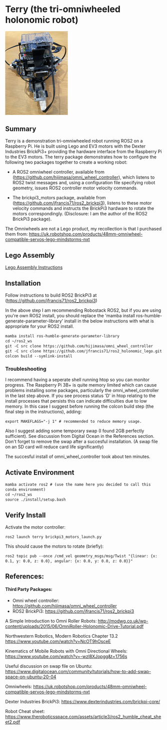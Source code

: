 # Terry (the tri-omniwheeled holonomic robot)

<img src=./images/pose.jpg width=200>

## Summary

Terry is a demonstration tri-omniwheeled robot running ROS2 on a Raspberry Pi. He is built using Lego and EV3 motors with the Dexter Industries BrickPi3+ providing the hardware interface from the Raspberry Pi to the EV3 motors. The terry package demonstrates how to configure the following two packages together to create a working robot:

- A ROS2 omniwheel controller, available from (https://github.com/hijimasa/omni_wheel_controller), which listens to ROS2 twist messages and, using a configuration file specifying robot geometry, issues ROS2 controller motor velocity commands.

- The brickpi3_motors package, available from (https://github.com/jfrancis71/ros2_brickpi3), listens to these motor velocity commands and instructs the BrickPi3 hardware to rotate the motors correspondingly.
(Disclosure: I am the author of the ROS2 BrickPi3 package).

The Omniwheels are not a Lego product, my recollection is that I purchased them from: https://uk.robotshop.com/products/48mm-omniwheel-compatible-servos-lego-mindstorms-nxt

## Lego Assembly

[Lego Assembly Instructions](./lego_assembly/README.md)


## Installation

Follow instructions to build ROS2 BrickPi3 at (https://github.com/jfrancis71/ros2_brickpi3)

In the above step I am recommending Robostack ROS2, but if you are using you're own ROS2 install, you should replace the 'mamba install ros-humble-generate-parameter-library' install in the below instructions with what is appropriate for your ROS2 install.

```
mamba install ros-humble-generate-parameter-library
cd ~/ros2_ws
git -C src clone https://github.com/hijimasa/omni_wheel_controller
git -C src clone https://github.com/jfrancis71/ros2_holonomic_lego.git
colcon build --symlink-install
```

### Troubleshooting
I recommend having a seperate shell running htop so you can monitor progress. The Raspberry Pi 3B+ is quite memory limited which can cause problems installing some packages, particularly the omni_wheel_controller in the last step above. If you see process status 'D' in htop relating to the install processes that persists this can indicate difficulties due to low memory. In this case I suggest before running the colcon build step (the final step in the instructions), adding:

```
export MAKEFLAGS="-j 1" # recommended to reduce memory usage.
```

Also I suggest adding some temporary swap (I found 2GB perfectly sufficient). See discussion from Digital Ocean in the References section. Don't forget to remove the swap after a succesful installation. (A swap file on an SD card will reduce card life significantly)

The succesful install of omni_wheel_controller took about ten minutes.


## Activate Environment

```
mamba activate ros2 # (use the name here you decided to call this conda environment)
cd ~/ros2_ws
source ./install/setup.bash
```

## Verify Install

Activate the motor controller:
```
ros2 launch terry brickpi3_motors_launch.py
```

This should cause the motors to rotate (briefly):
```
ros2 topic pub --once /cmd_vel geometry_msgs/msg/Twist "{linear: {x: 0.1, y: 0.0, z: 0.0}, angular: {x: 0.0, y: 0.0, z: 0.0}}"
```


## References:

#### Third Party Packages:
- Omni wheel controller: https://github.com/hijimasa/omni_wheel_controller
- ROS2 BrickPi3: https://github.com/jfrancis71/ros2_brickpi3


A Simple Introduction to Omni Roller Robots:
http://modwg.co.uk/wp-content/uploads/2015/06/OmniRoller-Holonomic-Drive-Tutorial.pdf


Northwestern Robotics, Modern Robotics Chapter 13.2
https://www.youtube.com/watch?v=NcOT9hOsceE


Kinematics of Mobile Robots with Omni Directional Wheels:
https://www.youtube.com/watch?v=-wzl8XJopgg&t=1756s


Useful discussion on swap file on Ubuntu:
https://www.digitalocean.com/community/tutorials/how-to-add-swap-space-on-ubuntu-20-04


Omniwheels:
https://uk.robotshop.com/products/48mm-omniwheel-compatible-servos-lego-mindstorms-nxt


Dexter Industries BrickPi3:
https://www.dexterindustries.com/brickpi-core/

Robot Cheat sheet:
https://www.theroboticsspace.com/assets/article3/ros2_humble_cheat_sheet2.pdf
